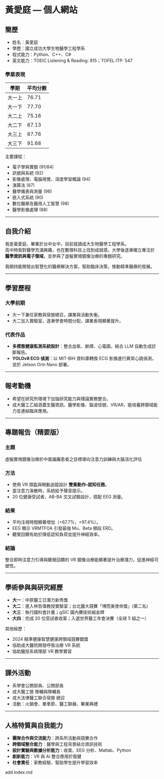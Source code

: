 # 黃愛庭 — 個人網站

## 簡歷
- 姓名：黃愛庭  
- 學歷：國立成功大學生物醫學工程學系  
- 程式能力：Python、C++、C#  
- 英文能力：TOEIC Listening & Reading: 815；TOFEL ITP: 547  

### 學業表現
| 學期   | 平均分數 |
|--------|---------|
| 大一上 | 76.71   |
| 大一下 | 77.70   |
| 大二上 | 75.16   |
| 大二下 | 87.13   |
| 大三上 | 87.76   |
| 大三下 | 91.68   |

主要課程：  
- 電子學與實驗 (91/84)  
- 訊號與系統 (92)  
- 影像處理、電腦視覺、深度學習概論 (94)  
- 演算法 (87)  
- 醫學儀表與測量 (96)  
- 嵌入式系統 (90)  
- 數位醫療及醫用人工智慧 (98)  
- 醫學影像處理 (88)  

---

## 自我介紹
我是黃愛庭，畢業於台中女中，目前就讀成大生物醫學工程學系。  
高中時我對醫學充滿興趣，也在數理科目上找到成就感。大學後逐漸確立專注於 **醫學資訊與電子領域**，並參與了虛擬實境鏡像治療的專題研究。  

我期待能開發出智慧化的醫療解決方案，幫助臨床決策，推動精準醫療的發展。  

---

## 學習歷程
### 大學前期
- 大一下兼任家教與宿營總召，課業與活動失衡。  
- 大二加入實驗室，逐漸學會時間分配，課業表現顯著提升。  

### 代表作品
- **多模態健康監測系統設計**：整合血氧、脈搏、心電圖，結合 LLM 自動生成診斷報告。  
- **YOLOv8 ECG 偵測**：以 MIT-BIH 資料庫轉換 ECG 影像進行異常心跳偵測，並於 Jetson Orin Nano 部署。  

---

## 報考動機
- 希望在研究所環境下加強研究能力與理論實務整合。  
- 成大醫工乙組涵蓋生醫資訊、醫學影像、腦波信號、VR/AR，能培養跨領域能力並連結臨床應用。  

---

## 專題報告（精要版）
### 主題
虛擬實境鏡像治療於中風偏癱患者之目標導向注意力訓練與大腦活化評估  

### 方法
- 使用 VR 頭盔與眼動追蹤設計 **雙重動作–認知任務**。  
- 當注意力渙散時，系統給予聲音提示。  
- 20 位健康受試者，AB-BA 交叉試驗設計，搭配 EEG 測量。  

### 結果
- 平均注視時間顯著增加（+67.7%，+97.4%）。  
- EEG 顯示 VRMTFOA 引發最強 Mu、Beta 頻段 ERD。  
- 聽覺回饋有助於降低認知負荷並提升神經效率。  

### 結論
整合即時注意力引導與聽覺回饋的 VR 鏡像治療能顯著提升治療潛力，促進神經可塑性。  

---

## 學術參與與研究經歷
- **大一**：中原醫工日潛力新秀獎  
- **大二**：進入林哲偉教授實驗室；台北醫大競賽「博而美使命獎」(第二名)  
- **大三**：執行國科會計畫；gSIC 國內賽技術組金牌  
- **大四**：完成 20 位受試者收案；入選世界醫工年會決賽（全球 5 組之一）  

其他經歷：  
- 2024 精準健康智慧健康跨領域競賽銀獎  
- 協助成大醫院開發呼吸治療 VR 系統  
- 協助醫技系病理部 VR 教學實習  

---

## 課外活動
- 系學會公關部員、公關部長  
- 成大醫工營 隊輔與隊輔長  
- 成大法律醫工聯合宿營 總召  
- 活動：火鍋會、單車節、醫工聯展、畢業典禮  

---

## 人格特質與自我能力
- **團隊合作與交流能力**：跨系所活動與競賽合作  
- **跨領域整合能力**：醫學與工程背景結合資訊技術  
- **設計實驗與數據分析能力**：收案、EEG 分析、Matlab、Python  
- **創新能力**：VR 與 AI 整合應用於復健  
- **社會責任**：家教經驗，幫助學生提升學習效率

add index.md
